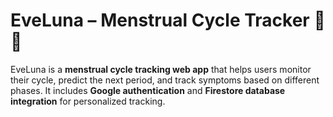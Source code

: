 # **EveLuna – Menstrual Cycle Tracker** 🌙💖  

EveLuna is a **menstrual cycle tracking web app** that helps users monitor their cycle, predict the next period, and track symptoms based on different phases. It includes **Google authentication** and **Firestore database integration** for personalized tracking.  
